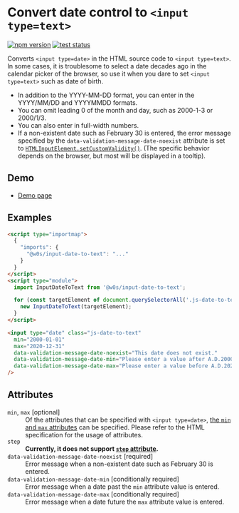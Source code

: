 # Convert date control to `<input type=text>`

[![npm version](https://badge.fury.io/js/%40saekitominaga%2Fcustomelements-input-date-totext.svg)](https://www.npmjs.com/package/@saekitominaga/customelements-input-date-totext)
[![test status](https://github.com/SaekiTominaga/frontend/actions/workflows/input-date-to-text-test.yml/badge.svg)](https://github.com/SaekiTominaga/frontend/actions/workflows/input-date-to-text-test.yml)

Converts `<input type=date>` in the HTML source code to `<input type=text>`. In some cases, it is troublesome to select a date decades ago in the calendar picker of the browser, so use it when you dare to set `<input type=text>` such as date of birth.

- In addition to the YYYY-MM-DD format, you can enter in the YYYY/MM/DD and YYYYMMDD formats.
- You can omit leading 0 of the month and day, such as 2000-1-3 or 2000/1/3.
- You can also enter in full-width numbers.
- If a non-existent date such as February 30 is entered, the error message specified by the `data-validation-message-date-noexist` attribute is set to [`HTMLInputElement.setCustomValidity()`](https://html.spec.whatwg.org/multipage/form-control-infrastructure.html#dom-cva-setcustomvalidity). (The specific behavior depends on the browser, but most will be displayed in a tooltip).

## Demo

- [Demo page](https://saekitominaga.github.io/frontend/packages/input-date-to-text/demo/)

## Examples

```HTML
<script type="importmap">
  {
    "imports": {
      "@w0s/input-date-to-text": "..."
    }
  }
</script>
<script type="module">
  import InputDateToText from '@w0s/input-date-to-text';

  for (const targetElement of document.querySelectorAll('.js-date-to-text')) {
    new InputDateToText(targetElement);
  }
</script>

<input type="date" class="js-date-to-text"
  min="2000-01-01"
  max="2020-12-31"
  data-validation-message-date-noexist="This date does not exist."
  data-validation-message-date-min="Please enter a value after A.D.2000."
  data-validation-message-date-max="Please enter a value before A.D.2020."
/>
```

## Attributes

<dl>
<dt><code>min</code>, <code>max</code> [optional]</dt>
<dd>Of the attributes that can be specified with <code>&lt;input type=date&gt;</code>, <a href="https://html.spec.whatwg.org/multipage/input.html#the-min-and-max-attributes">the <code>min</code> and <code>max</code> attributes</a> can be specified. Please refer to the HTML specification for the usage of attributes.</dd>
<dt><code>step</code></dt>
<dd><strong>Currently, it does not support <a href="https://html.spec.whatwg.org/multipage/input.html#attr-input-step"><code>step</code> attribute</a>.</strong></dd>
<dt><code>data-validation-message-date-noexist</code> [required]</dt>
<dd>Error message when a non-existent date such as February 30 is entered.</dd>
<dt><code>data-validation-message-date-min</code> [conditionally required]</dt>
<dd>Error message when a date past the <code>min</code> attribute value is entered.</dd>
<dt><code>data-validation-message-date-max</code> [conditionally required]</dt>
<dd>Error message when a date future the <code>max</code> attribute value is entered.</dd>
</dl>
